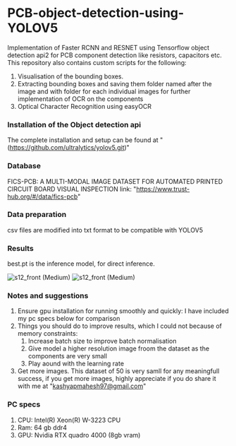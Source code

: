 # PCB-object-detection-using-YOLOV5

Implementation of Faster RCNN and RESNET using Tensorflow object detection api2 for PCB component detection like resistors, capacitors etc.
This repository also contains custom scripts for the following:
  1. Visualisation of the bounding boxes.
  2. Extracting bounding boxes and saving them folder named after the image and with folder for each individual images for further implementation of OCR on the components
  3. Optical Character Recognition using easyOCR

### Installation of the Object detection api

The complete installation and setup can be found at "(https://github.com/ultralytics/yolov5.git)"

### Database

FICS-PCB: A MULTI-MODAL IMAGE DATASET FOR AUTOMATED PRINTED CIRCUIT BOARD VISUAL INSPECTION
link: "https://www.trust-hub.org/#/data/fics-pcb"

### Data preparation

csv files are modified into txt format to be compatible with YOLOV5


### Results

best.pt is the inference model, for direct inference.

![s12_front (Medium)](https://user-images.githubusercontent.com/38318593/170716237-f5f86dd6-b047-41fb-9283-ce61fddd068c.jpg)
![s12_front (Medium)](https://user-images.githubusercontent.com/38318593/170716313-077f4788-e566-4b89-8024-892250ac19be.jpg)

### Notes and suggestions

1. Ensure gpu installation for running smoothly and quickly: I have included my pc specs below for comparison
2. Things you should do to improve results, which I could not because of memory constraints:
    1. Increase batch size to improve batch normalisation
    2. Give model a higher resolution image froom the dataset as the components are very small 
    3. Play aound with the learning rate
3. Get more images. This dataset of 50 is very samll for any meaningfull success, if you get more images, highly appreciate if you do share it with me at "kashyapmahesh97@gmail.com"

### PC specs
1. CPU: Intel(R) Xeon(R) W-3223 CPU
2. Ram: 64 gb ddr4
3. GPU: Nvidia RTX quadro 4000 (8gb vram)
